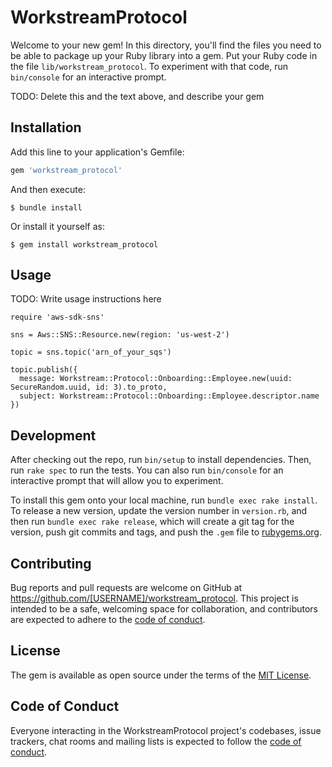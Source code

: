 # WorkstreamProtocol

Welcome to your new gem! In this directory, you'll find the files you need to be able to package up your Ruby library into a gem. Put your Ruby code in the file `lib/workstream_protocol`. To experiment with that code, run `bin/console` for an interactive prompt.

TODO: Delete this and the text above, and describe your gem

## Installation

Add this line to your application's Gemfile:

```ruby
gem 'workstream_protocol'
```

And then execute:

    $ bundle install

Or install it yourself as:

    $ gem install workstream_protocol

## Usage

TODO: Write usage instructions here


```
require 'aws-sdk-sns'

sns = Aws::SNS::Resource.new(region: 'us-west-2')

topic = sns.topic('arn_of_your_sqs')

topic.publish({
  message: Workstream::Protocol::Onboarding::Employee.new(uuid: SecureRandom.uuid, id: 3).to_proto,
  subject: Workstream::Protocol::Onboarding::Employee.descriptor.name
})
```



## Development

After checking out the repo, run `bin/setup` to install dependencies. Then, run `rake spec` to run the tests. You can also run `bin/console` for an interactive prompt that will allow you to experiment.

To install this gem onto your local machine, run `bundle exec rake install`. To release a new version, update the version number in `version.rb`, and then run `bundle exec rake release`, which will create a git tag for the version, push git commits and tags, and push the `.gem` file to [rubygems.org](https://rubygems.org).

## Contributing

Bug reports and pull requests are welcome on GitHub at https://github.com/[USERNAME]/workstream_protocol. This project is intended to be a safe, welcoming space for collaboration, and contributors are expected to adhere to the [code of conduct](https://github.com/[USERNAME]/workstream_protocol/blob/master/CODE_OF_CONDUCT.md).


## License

The gem is available as open source under the terms of the [MIT License](https://opensource.org/licenses/MIT).

## Code of Conduct

Everyone interacting in the WorkstreamProtocol project's codebases, issue trackers, chat rooms and mailing lists is expected to follow the [code of conduct](https://github.com/[USERNAME]/workstream_protocol/blob/master/CODE_OF_CONDUCT.md).
